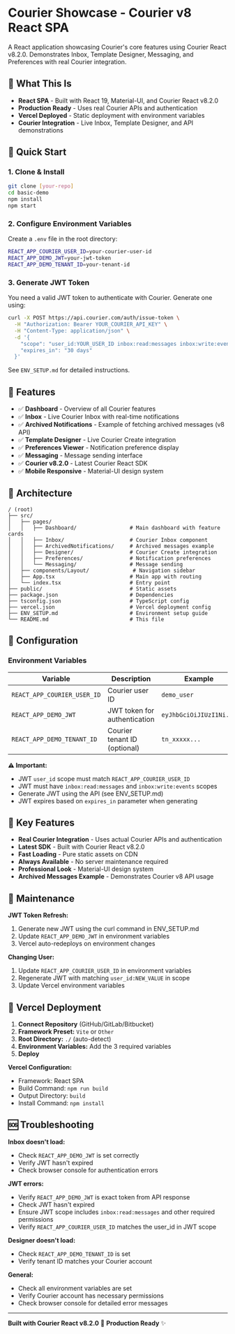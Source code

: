 # Courier Showcase - Courier v8 React SPA

A React application showcasing Courier's core features using Courier React v8.2.0. Demonstrates Inbox, Template Designer, Messaging, and Preferences with real Courier integration.

## 🎯 What This Is

- **React SPA** - Built with React 19, Material-UI, and Courier React v8.2.0
- **Production Ready** - Uses real Courier APIs and authentication
- **Vercel Deployed** - Static deployment with environment variables
- **Courier Integration** - Live Inbox, Template Designer, and API demonstrations

## 🚀 Quick Start

### 1. Clone & Install
```bash
git clone [your-repo]
cd basic-demo
npm install
npm start
```

### 2. Configure Environment Variables

Create a `.env` file in the root directory:

```bash
REACT_APP_COURIER_USER_ID=your-courier-user-id
REACT_APP_DEMO_JWT=your-jwt-token
REACT_APP_DEMO_TENANT_ID=your-tenant-id
```

### 3. Generate JWT Token

You need a valid JWT token to authenticate with Courier. Generate one using:

```bash
curl -X POST https://api.courier.com/auth/issue-token \
  -H "Authorization: Bearer YOUR_COURIER_API_KEY" \
  -H "Content-Type: application/json" \
  -d '{
    "scope": "user_id:YOUR_USER_ID inbox:read:messages inbox:write:events",
    "expires_in": "30 days"
  }'
```

See `ENV_SETUP.md` for detailed instructions.

## 🎨 Features

- ✅ **Dashboard** - Overview of all Courier features
- ✅ **Inbox** - Live Courier Inbox with real-time notifications
- ✅ **Archived Notifications** - Example of fetching archived messages (v8 API)
- ✅ **Template Designer** - Live Courier Create integration
- ✅ **Preferences Viewer** - Notification preference display
- ✅ **Messaging** - Message sending interface
- ✅ **Courier v8.2.0** - Latest Courier React SDK
- ✅ **Mobile Responsive** - Material-UI design system

## 🔧 Architecture

```
/ (root)
├── src/
│   ├── pages/
│   │   ├── Dashboard/                 # Main dashboard with feature cards
│   │   ├── Inbox/                     # Courier Inbox component
│   │   ├── ArchivedNotifications/     # Archived messages example
│   │   ├── Designer/                  # Courier Create integration
│   │   ├── Preferences/               # Notification preferences
│   │   └── Messaging/                 # Message sending
│   ├── components/Layout/              # Navigation sidebar
│   ├── App.tsx                        # Main app with routing
│   └── index.tsx                      # Entry point
├── public/                            # Static assets
├── package.json                       # Dependencies
├── tsconfig.json                      # TypeScript config
├── vercel.json                        # Vercel deployment config
├── ENV_SETUP.md                       # Environment setup guide
└── README.md                          # This file
```

## 🔧 Configuration

### Environment Variables
| Variable | Description | Example |
|----------|-------------|---------|
| `REACT_APP_COURIER_USER_ID` | Courier user ID | `demo_user` |
| `REACT_APP_DEMO_JWT` | JWT token for authentication | `eyJhbGciOiJIUzI1Ni...` |
| `REACT_APP_DEMO_TENANT_ID` | Courier tenant ID (optional) | `tn_xxxxx...` |

**⚠️ Important:** 
- JWT `user_id` scope must match `REACT_APP_COURIER_USER_ID`
- JWT must have `inbox:read:messages` and `inbox:write:events` scopes
- Generate JWT using the API (see ENV_SETUP.md)
- JWT expires based on `expires_in` parameter when generating

## 📱 Key Features

- **Real Courier Integration** - Uses actual Courier APIs and authentication
- **Latest SDK** - Built with Courier React v8.2.0
- **Fast Loading** - Pure static assets on CDN
- **Always Available** - No server maintenance required
- **Professional Look** - Material-UI design system
- **Archived Messages Example** - Demonstrates Courier v8 API usage

## 🔄 Maintenance

**JWT Token Refresh:**
1. Generate new JWT using the curl command in ENV_SETUP.md
2. Update `REACT_APP_DEMO_JWT` in environment variables
3. Vercel auto-redeploys on environment changes

**Changing User:**
1. Update `REACT_APP_COURIER_USER_ID` in environment variables
2. Regenerate JWT with matching `user_id:NEW_VALUE` in scope
3. Update Vercel environment variables

## 🚀 Vercel Deployment

1. **Connect Repository** (GitHub/GitLab/Bitbucket)
2. **Framework Preset:** `Vite` or `Other`
3. **Root Directory:** `./` (auto-detect)
4. **Environment Variables:** Add the 3 required variables
5. **Deploy**

**Vercel Configuration:**
- Framework: React SPA
- Build Command: `npm run build`
- Output Directory: `build`
- Install Command: `npm install`

## 🆘 Troubleshooting

**Inbox doesn't load:**
- Check `REACT_APP_DEMO_JWT` is set correctly
- Verify JWT hasn't expired
- Check browser console for authentication errors

**JWT errors:**
- Verify `REACT_APP_DEMO_JWT` is exact token from API response
- Check JWT hasn't expired  
- Ensure JWT scope includes `inbox:read:messages` and other required permissions
- Verify `REACT_APP_COURIER_USER_ID` matches the user_id in JWT scope

**Designer doesn't load:**
- Check `REACT_APP_DEMO_TENANT_ID` is set
- Verify tenant ID matches your Courier account

**General:**
- Check all environment variables are set
- Verify Courier account has necessary permissions
- Check browser console for detailed error messages

---

**Built with Courier React v8.2.0** 🚀 **Production Ready** ✨